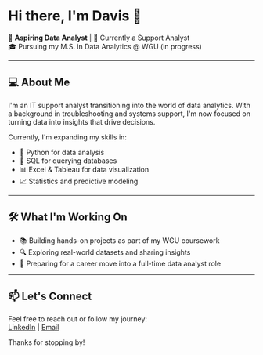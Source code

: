 # Hi there, I'm Davis 👋

🎯 **Aspiring Data Analyst** | 💼 Currently a Support Analyst  
🎓 Pursuing my M.S. in Data Analytics @ WGU (in progress)  

---

## 💻 About Me

I'm an IT support analyst transitioning into the world of data analytics. With a background in troubleshooting and systems support, I'm now focused on turning data into insights that drive decisions.

Currently, I'm expanding my skills in:

- 🐍 Python for data analysis  
- 🧮 SQL for querying databases  
- 📊 Excel & Tableau for data visualization  
- 📈 Statistics and predictive modeling  

---

## 🛠️ What I'm Working On

- 📚 Building hands-on projects as part of my WGU coursework  
- 🔍 Exploring real-world datasets and sharing insights  
- 🚀 Preparing for a career move into a full-time data analyst role  

---

## 📫 Let's Connect

Feel free to reach out or follow my journey:  
[LinkedIn](https://www.linkedin.com/in/davisle345) | [Email](mailto:davisle345@gmail.com)

Thanks for stopping by!
